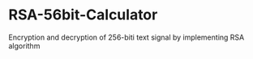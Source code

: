 RSA-56bit-Calculator
====================

Encryption and decryption of 256-biti text signal by implementing RSA algorithm
